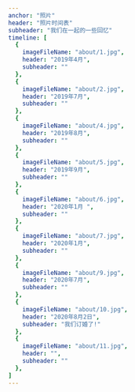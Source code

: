 ```yaml
---
anchor: "照片"
header: "照片时间表"
subheader: "我们在一起的一些回忆"
timeline: [
  {
    imageFileName: "about/1.jpg",
    header: "2019年4月",
    subheader: ""
  },
  {
    imageFileName: "about/2.jpg",
    header: "2019年7月",
    subheader: ""
  },
  {
    imageFileName: "about/4.jpg",
    header: "2019年8月",
    subheader: ""
  },
  {
    imageFileName: "about/5.jpg",
    header: "2019年9月",
    subheader: ""
  },
  {
    imageFileName: "about/6.jpg",
    header: "2020年1月 ",
    subheader: ""
  },
  {
    imageFileName: "about/7.jpg",
    header: "2020年1月",
    subheader: ""
  },
  {
    imageFileName: "about/9.jpg",
    header: "2020年7月",
    subheader: ""
  },
  {
    imageFileName: "about/10.jpg",
    header: "2020年8月2日",
    subheader: "我们订婚了!"
  },
  {
    imageFileName: "about/11.jpg",
    header: "",
    subheader: ""
  },
]
---
```

